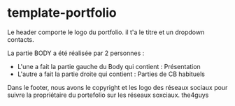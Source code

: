 # template-portfolio

Le header comporte le logo du portfolio. il t'a le titre et un dropdown contacts.

La partie BODY a été réalisée par 2 personnes :
- L'une a fait la partie gauche du Body qui contient : Présentation
- L'autre a fait la partie droite qui contient : Parties de CB habituels

Dans le footer, nous avons le copyright et les logo des réseaux sociaux pour suivre la propriétaire du portefolio sur les réseaux soxciaux.
the4guys

